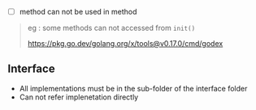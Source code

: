 - [ ] method can not be used in method
> eg : some methods can not accessed from `init() `
> 
> https://pkg.go.dev/golang.org/x/tools@v0.17.0/cmd/godex

## Interface
- All implementations must be in the sub-folder of the interface folder
- Can not refer implenetation directly
